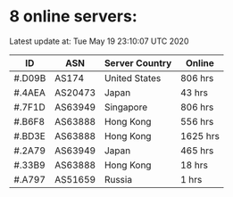 # 8 online servers:

Latest update at: Tue May 19 23:10:07 UTC 2020

| ID | ASN | Server Country | Online |
| -- | --- | -------------- | ------ |
| #.D09B | AS174 | United States | 806 hrs |
| #.4AEA | AS20473 | Japan | 43 hrs |
| #.7F1D | AS63949 | Singapore | 806 hrs |
| #.B6F8 | AS63888 | Hong Kong | 556 hrs |
| #.BD3E | AS63888 | Hong Kong | 1625 hrs |
| #.2A79 | AS63949 | Japan | 465 hrs |
| #.33B9 | AS63888 | Hong Kong | 18 hrs |
| #.A797 | AS51659 | Russia | 1 hrs |

